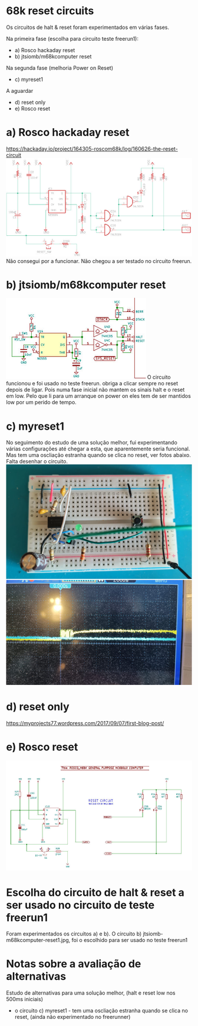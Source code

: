 # 68k reset circuits 
Os circuitos de halt & reset foram experimentados em várias fases.

Na primeira fase (escolha para circuito teste freerun1):
- a) Rosco hackaday reset
- b) jtsiomb/m68kcomputer reset

Na segunda fase (melhoria Power on Reset)  
- c) myreset1

A aguardar
- d) reset only
- e) Rosco reset


# a) Rosco hackaday reset
https://hackaday.io/project/164305-roscom68k/log/160626-the-reset-circuit
![alt text](https://github.com/inaciose/68000x/blob/main/explorations/reset/roscom68k-hackday-reset1.jpeg?raw=true)
Não consegui por a funcionar. Não chegou a ser testado no circuito freerun.

# b) jtsiomb/m68kcomputer reset
![alt text](https://github.com/inaciose/68000x/blob/main/explorations/reset/jtsiomb-m68kcomputer-reset1.jpg?raw=true)
O circuito funcionou e foi usado no teste freerun.
obriga a clicar sempre no reset depois de ligar. Pois numa fase inicial não mantem os sinais halt e o reset em low.
Pelo que li para um arranque on power on eles tem de ser mantidos low por um perido de tempo.

# c) myreset1
No seguimento do estudo de uma solução melhor, fui experimentando várias configurações até chegar a esta, que aparentemente seria funcional.
Mas tem uma oscliação estranha quando se clica no reset, ver fotos abaixo.
Falta desenhar o circuito.
![alt text](https://github.com/inaciose/68000x/blob/main/explorations/reset/myreset1-bb1.jpeg?raw=true)
![alt text](https://github.com/inaciose/68000x/blob/main/explorations/reset/myreset1-bb1-signal1.jpeg?raw=true)

# d) reset only
https://myprojects77.wordpress.com/2017/09/07/first-blog-post/

# e) Rosco reset
![alt text](https://github.com/inaciose/68000x/blob/main/explorations/reset/rosco-m68kcomputer-reset1.jpg?raw=true)


# Escolha do circuito de halt & reset a ser usado no circuito de teste freerun1
Foram experimentados os circuitos a) e b). 
O circuito b) jtsiomb-m68kcomputer-reset1.jpg, foi o escolhido para ser usado no teste freerun1

# Notas sobre a avaliação de alternativas
Estudo de alternativas para uma solução melhor, (halt e reset low nos 500ms iniciais)
- o circuito c) myreset1 - tem uma oscliação estranha quando se clica no reset, (ainda não experimentado no freerunner)


